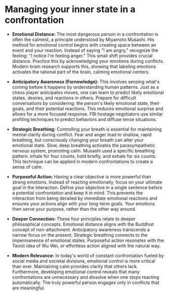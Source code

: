 Managing your inner state in a confrontation
========================================

*   **Emotional Distance:** The most dangerous person in a confrontation is often the calmest, a principle understood by Miyamoto Musashi. His method for emotional control begins with creating space between an event and your reaction. Instead of saying "I am angry," recognize the feeling: "I notice I'm feeling anger." This small shift provides crucial distance. Practice this by acknowledging your emotions during conflicts. Modern brain research supports this, showing that labeling emotions activates the rational part of the brain, calming emotional centers.
    
*   **Anticipatory Awareness (Fornowledge):** This involves sensing what's coming before it happens by understanding human patterns. Just as a chess player anticipates moves, one can learn to predict likely emotional states, desires, and reactions in others. Prepare for difficult conversations by considering: the person's likely emotional state, their goals, and their potential reactions. This reduces emotional surprise and allows for a more focused response. FBI hostage negotiators use similar profiling techniques to predict behaviors and diffuse tense situations.
    
*   **Strategic Breathing:** Controlling your breath is essential for maintaining mental clarity during conflict. Fear and anger lead to shallow, rapid breathing, but consciously changing your breath can alter your emotional state. Slow, deep breathing activates the parasympathetic nervous system, promoting calm. Musashi used a specific breathing pattern: inhale for four counts, hold briefly, and exhale for six counts. This technique can be applied in modern confrontations to create a sense of calm.
    
*   **Purposeful Action:** Having a clear objective is more powerful than strong emotions. Instead of reacting emotionally, focus on your ultimate goal in the interaction. Define your objective in a single sentence before a potential confrontation and keep it in mind. This prevents the interaction from being derailed by immediate emotional reactions and ensures your actions align with your long-term goals. Your emotions then serve your purpose, rather than the other way around.
    
*   **Deeper Connection:** These four principles relate to deeper philosophical concepts. Emotional distance aligns with the Buddhist concept of non-attachment. Anticipatory awareness transcends a narrow focus on the present. Strategic breathing connects to the impermanence of emotional states. Purposeful action resonates with the Taoist idea of Wu Wei, or effortless action aligned with the natural way.
    
*   **Modern Relevance:** In today's world of constant confrontation fueled by social media and societal divisions, emotional control is more critical than ever. Maintaining calm provides clarity that others lack. Furthermore, developing emotional control reveals that many confrontations are unnecessary and dissolve when one stops reacting automatically. The truly powerful person engages only in conflicts that are meaningful.
